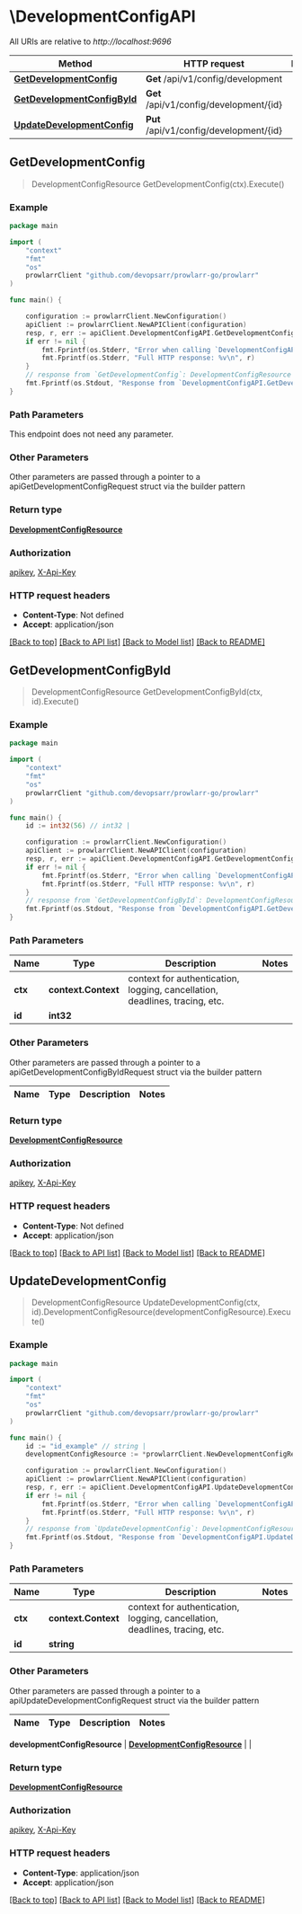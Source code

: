 # \DevelopmentConfigAPI

All URIs are relative to *http://localhost:9696*

Method | HTTP request | Description
------------- | ------------- | -------------
[**GetDevelopmentConfig**](DevelopmentConfigAPI.md#GetDevelopmentConfig) | **Get** /api/v1/config/development | 
[**GetDevelopmentConfigById**](DevelopmentConfigAPI.md#GetDevelopmentConfigById) | **Get** /api/v1/config/development/{id} | 
[**UpdateDevelopmentConfig**](DevelopmentConfigAPI.md#UpdateDevelopmentConfig) | **Put** /api/v1/config/development/{id} | 



## GetDevelopmentConfig

> DevelopmentConfigResource GetDevelopmentConfig(ctx).Execute()



### Example

```go
package main

import (
	"context"
	"fmt"
	"os"
	prowlarrClient "github.com/devopsarr/prowlarr-go/prowlarr"
)

func main() {

	configuration := prowlarrClient.NewConfiguration()
	apiClient := prowlarrClient.NewAPIClient(configuration)
	resp, r, err := apiClient.DevelopmentConfigAPI.GetDevelopmentConfig(context.Background()).Execute()
	if err != nil {
		fmt.Fprintf(os.Stderr, "Error when calling `DevelopmentConfigAPI.GetDevelopmentConfig``: %v\n", err)
		fmt.Fprintf(os.Stderr, "Full HTTP response: %v\n", r)
	}
	// response from `GetDevelopmentConfig`: DevelopmentConfigResource
	fmt.Fprintf(os.Stdout, "Response from `DevelopmentConfigAPI.GetDevelopmentConfig`: %v\n", resp)
}
```

### Path Parameters

This endpoint does not need any parameter.

### Other Parameters

Other parameters are passed through a pointer to a apiGetDevelopmentConfigRequest struct via the builder pattern


### Return type

[**DevelopmentConfigResource**](DevelopmentConfigResource.md)

### Authorization

[apikey](../README.md#apikey), [X-Api-Key](../README.md#X-Api-Key)

### HTTP request headers

- **Content-Type**: Not defined
- **Accept**: application/json

[[Back to top]](#) [[Back to API list]](../README.md#documentation-for-api-endpoints)
[[Back to Model list]](../README.md#documentation-for-models)
[[Back to README]](../README.md)


## GetDevelopmentConfigById

> DevelopmentConfigResource GetDevelopmentConfigById(ctx, id).Execute()



### Example

```go
package main

import (
	"context"
	"fmt"
	"os"
	prowlarrClient "github.com/devopsarr/prowlarr-go/prowlarr"
)

func main() {
	id := int32(56) // int32 | 

	configuration := prowlarrClient.NewConfiguration()
	apiClient := prowlarrClient.NewAPIClient(configuration)
	resp, r, err := apiClient.DevelopmentConfigAPI.GetDevelopmentConfigById(context.Background(), id).Execute()
	if err != nil {
		fmt.Fprintf(os.Stderr, "Error when calling `DevelopmentConfigAPI.GetDevelopmentConfigById``: %v\n", err)
		fmt.Fprintf(os.Stderr, "Full HTTP response: %v\n", r)
	}
	// response from `GetDevelopmentConfigById`: DevelopmentConfigResource
	fmt.Fprintf(os.Stdout, "Response from `DevelopmentConfigAPI.GetDevelopmentConfigById`: %v\n", resp)
}
```

### Path Parameters


Name | Type | Description  | Notes
------------- | ------------- | ------------- | -------------
**ctx** | **context.Context** | context for authentication, logging, cancellation, deadlines, tracing, etc.
**id** | **int32** |  | 

### Other Parameters

Other parameters are passed through a pointer to a apiGetDevelopmentConfigByIdRequest struct via the builder pattern


Name | Type | Description  | Notes
------------- | ------------- | ------------- | -------------


### Return type

[**DevelopmentConfigResource**](DevelopmentConfigResource.md)

### Authorization

[apikey](../README.md#apikey), [X-Api-Key](../README.md#X-Api-Key)

### HTTP request headers

- **Content-Type**: Not defined
- **Accept**: application/json

[[Back to top]](#) [[Back to API list]](../README.md#documentation-for-api-endpoints)
[[Back to Model list]](../README.md#documentation-for-models)
[[Back to README]](../README.md)


## UpdateDevelopmentConfig

> DevelopmentConfigResource UpdateDevelopmentConfig(ctx, id).DevelopmentConfigResource(developmentConfigResource).Execute()



### Example

```go
package main

import (
	"context"
	"fmt"
	"os"
	prowlarrClient "github.com/devopsarr/prowlarr-go/prowlarr"
)

func main() {
	id := "id_example" // string | 
	developmentConfigResource := *prowlarrClient.NewDevelopmentConfigResource() // DevelopmentConfigResource |  (optional)

	configuration := prowlarrClient.NewConfiguration()
	apiClient := prowlarrClient.NewAPIClient(configuration)
	resp, r, err := apiClient.DevelopmentConfigAPI.UpdateDevelopmentConfig(context.Background(), id).DevelopmentConfigResource(developmentConfigResource).Execute()
	if err != nil {
		fmt.Fprintf(os.Stderr, "Error when calling `DevelopmentConfigAPI.UpdateDevelopmentConfig``: %v\n", err)
		fmt.Fprintf(os.Stderr, "Full HTTP response: %v\n", r)
	}
	// response from `UpdateDevelopmentConfig`: DevelopmentConfigResource
	fmt.Fprintf(os.Stdout, "Response from `DevelopmentConfigAPI.UpdateDevelopmentConfig`: %v\n", resp)
}
```

### Path Parameters


Name | Type | Description  | Notes
------------- | ------------- | ------------- | -------------
**ctx** | **context.Context** | context for authentication, logging, cancellation, deadlines, tracing, etc.
**id** | **string** |  | 

### Other Parameters

Other parameters are passed through a pointer to a apiUpdateDevelopmentConfigRequest struct via the builder pattern


Name | Type | Description  | Notes
------------- | ------------- | ------------- | -------------

 **developmentConfigResource** | [**DevelopmentConfigResource**](DevelopmentConfigResource.md) |  | 

### Return type

[**DevelopmentConfigResource**](DevelopmentConfigResource.md)

### Authorization

[apikey](../README.md#apikey), [X-Api-Key](../README.md#X-Api-Key)

### HTTP request headers

- **Content-Type**: application/json
- **Accept**: application/json

[[Back to top]](#) [[Back to API list]](../README.md#documentation-for-api-endpoints)
[[Back to Model list]](../README.md#documentation-for-models)
[[Back to README]](../README.md)

